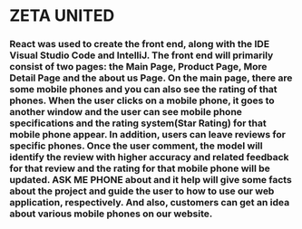 # ZETA UNITED
<h3>
  React was used to create the front end, along with the IDE Visual Studio Code and IntelliJ. The front end will primarily consist of two pages: the Main Page, Product Page, More Detail Page and the about us Page. On the main page, there are some mobile phones and you can also see the rating of that phones. When the user clicks on a mobile phone, it goes to another window and the user can see mobile phone specifications and the rating system(Star Rating) for that mobile phone appear. In addition, users can leave reviews for specific phones. Once the user comment, the model will identify the review with higher accuracy and related feedback for that review and the rating for that mobile phone will be updated. ASK ME PHONE about and it help will give some facts about the project and guide the user to how to use our web application, respectively. And also, customers can get an idea about various mobile phones on our website.
  </h3>

